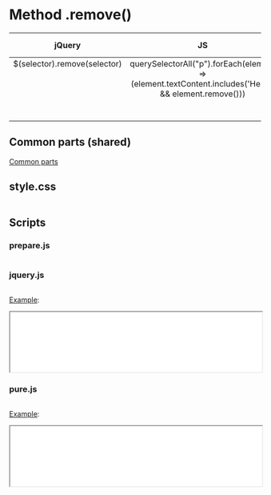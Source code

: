 <!-- markdownlint-disable MD024 -->
# Method .remove()

<style>
td {
  vertical-align: top;
}
</style>

| jQuery | JS | Description | API Reference |
|:--:|:--:|:--:|:--:|
| $(selector).remove(selector) | querySelectorAll("p").forEach(element => (element.textContent.includes('Hello') && element.remove())) | **_Remove_** the set of matched elements from the DOM. | [API doc](https://api.jquery.com/remove/) |

## Common parts (shared)

[Common parts](/docs/mdview.html?example/index.md)

## style.css

```css:src/style.css
```

## Scripts

### prepare.js

```js:src/prepare.js
```

### jquery.js

```js:src/jquery.js
```

[Example](example.html?jquery):

<iframe width="100%" height="120" src="example.html?jquery"></iframe>

### pure.js

```js:src/pure.js
```

[Example](example.html?pure):

<iframe width="100%" height="120" src="example.html?pure"></iframe>
